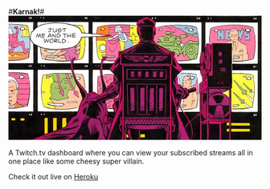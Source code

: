 #**Karnak!**#
![Alt text](/public/img/karnak.jpg)


A Twitch.tv dashboard where you can view your subscribed streams all in one place like some cheesy super villain.

Check it out live on [Heroku](https://salty-spire-4552.herokuapp.com/)
